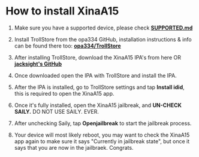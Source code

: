 # How to install XinaA15

1. Make sure you have a supported device, please check [**SUPPORTED.md**](https://github.com/NotDarkn/XinaA15/blob/main/SUPPORTED.md)

2. Install TrollStore from the opa334 GitHub, installation instructions & info can be found there too: [**opa334/TrollStore**](https://github.com/opa334/TrollStore)

3. After installing TrollStore, download the XinaA15 IPA's from here OR [**jacksight's GitHub**](https://github.com/jacksight/xina520_official_jailbreak/releases)

4. Once downloaded open the IPA with TrollStore and install the IPA.

5. After the IPA is installed, go to TrollStore settings and tap **Install idid**, this is required to open the XinaA15 app.

6. Once it's fully installed, open the XinaA15 jailbreak, and **UN-CHECK SAILY.** DO NOT USE SAILY. EVER.

7. After unchecking Saily, tap **Openjailbreak** to start the jailbreak process.

8. Your device will most likely reboot, you may want to check the XinaA15 app again to make sure it says "Currently in jailbreak state", but once it says that you are now in the jailbraek. Congrats.
